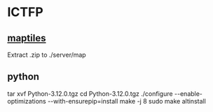 # ICTFP

## [maptiles](https://tuni-my.sharepoint.com/:u:/g/personal/william_reima_tuni_fi/EZVX9gYZpuRMrGKKV-2XzB0B4PmgZY6YKw10YCrodbnlZg?e=eYb2fa)

Extract .zip to ./server/map


## python 
tar xvf Python-3.12.0.tgz
cd Python-3.12.0.tgz
./configure --enable-optimizations --with-ensurepip=install
make -j 8
sudo make altinstall
